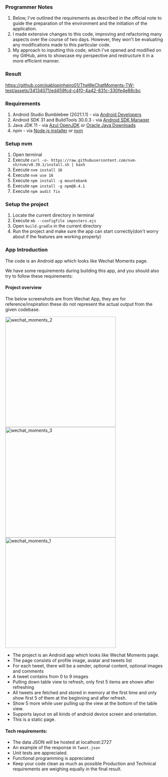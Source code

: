 ### Programmer Notes

1. Below, I've outlined the requirements as described in the official note to guide the preparation of the environment and the initiation of the application. 
2. I made extensive changes to this code, improving and refactoring many aspects over the course of two days. However, they won't be evaluating any modifications made to this particular code.
3. My approach to inputting this code, which I've opened and modified on my GitHub, aims to showcase my perspective and restructure it in a more efficient manner.

### Result

https://github.com/pablopinheiro01/TheWeChatMoments-TW-test/assets/34134071/ed459fcd-c4f0-4a42-831c-330fe4e88cbc


### Requirements
1. Android Studio Bumblebee (2021.1.1) - via [Android Developers](https://developer.android.com/studio)
2. Android SDK 31 and BuildTools 30.0.3 - via [Android SDK Manager](https://developer.android.com/studio/intro/update#sdk-manager)
3. Java JDK 11 - via [Azul OpenJDK](https://www.azul.com/downloads/?version=java-11-lts&package=jdk) or [Oracle Java Downloads](https://www.oracle.com/java/technologies/javase/jdk11-archive-downloads.html)
4. npm - via [Node.js installer](https://nodejs.org/en/download/) or [nvm](https://github.com/nvm-sh/nvm#install--update-script)

### Setup nvm
1. Open terminal
2. Execute `curl -o- https://raw.githubusercontent.com/nvm-sh/nvm/v0.39.1/install.sh | bash`
3. Execute `nvm install 16`
4. Execute `nvm use 16`
5. Execute `npm install -g mountebank`
6. Execute `npm install -g npm@8.4.1`
7. Execute `npm audit fix`

### Setup the project
1. Locate the current directory in terminal
2. Execute `mb --configfile imposters.ejs`
3. Open `build.gradle` in the current directory
4. Run the project and make sure the app can start correctly(don't worry about if the features are working properly)

### App Introduction

The code is an Android app which looks like Wechat Moments page. 

We have some requirements during building this app, and you should also try to follow these requirements:

#### Project overview

The below screenshots are from Wechat App, they are for reference/inspiration these do not represent the actual output from the given codebase.

<img src="https://user-images.githubusercontent.com/61306682/131655545-cfa011b4-637f-45db-bb26-3bb9c986b94b.png" alt="wechat_moments_2" height=350 /> <img src="https://user-images.githubusercontent.com/61306682/131655537-43e4ab0b-29f0-456d-bf2a-0fcf3de0ba2c.jpg" alt="wechat_moments_3" height=350 /> <img src="https://user-images.githubusercontent.com/61306682/131655555-608f9b7e-5cb7-4059-abbc-f70dfd00fe06.jpg" alt="wechat_moments_1" height=350 />

- The project is an Android app which looks like Wechat Moments page.
- The page consists of profile image, avatar and tweets list
- For each tweet, there will be a sender, optional content, optional images and comments
- A tweet contains from 0 to 9 images
- Pulling down table view to refresh, only first 5 items are shown after refreshing
- All tweets are fetched and stored in memory at the first time and only show first 5 of them at the beginning and after refresh.
- Show 5 more while user pulling up the view at the bottom of the table view.
- Supports layout on all kinds of android device screen and orientation.
- This is a static page.

#### Tech requirements:

- The data JSON will be hosted at localhost:2727
- An example of the response in `Tweet.json`
- Unit tests are appreciated.
- Functional programming is appreciated
- Keep your code clean as much as possible Production and Technical requirements are weighing equally in the final result.
